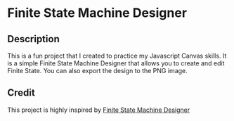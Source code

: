 # Finite State Machine Designer

## Description

This is a fun project that I created to practice my Javascript Canvas skills. It is a simple Finite State Machine Designer that allows you to create and edit Finite State. You can also export the design to the PNG image.

## Credit

This project is highly inspired by [Finite State Machine Designer](https://github.dev/evanw/fsm)
